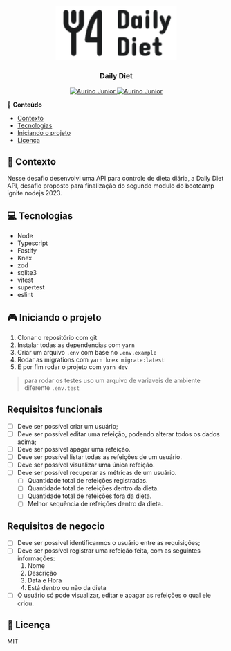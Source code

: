 <div align="center">
    <img src="/gh-assests/logo-readme.svg" alt="Um garfo e uma faca preto com o nome Daily Diet ao lado direito" width="280"/>
   <h3>Daily Diet</h3>
</div>

<p align="center">
   <a href="https://www.instagram.com/aurigod97/">
      <img alt="Aurino Junior" src="https://img.shields.io/badge/-aurigod97-0390fc?style=flat&logo=Instagram&logoColor=white&color=blue" />
   </a>
    <a href="https://www.linkedin.com/in/aurino-junior-7718a4158/">
      <img alt="Aurino Junior" src="https://img.shields.io/badge/-Aurino%20Junior-0390fc?style=flat&logo=Linkedin&logoColor=white&color=blue" />
   </a>
</p>

📍 **Conteúdo**

- [Contexto](#:blue_book:-contexto)
- [Tecnologias](#:computer:-tecnologias)
- [Iniciando o projeto](#:video_game:-iniciando-o-projeto)
- [Licença](#:page_with_curl:-licença)

## :blue_book: Contexto

Nesse desafio desenvolvi uma API para controle de dieta diária, a Daily Diet API, desafio proposto para finalização do segundo modulo do bootcamp ignite nodejs 2023.

## :computer: Tecnologias

- Node
- Typescript
- Fastify
- Knex
- zod
- sqlite3
- vitest
- supertest
- eslint

## :video_game: Iniciando o projeto

1. Clonar o repositório com git
2. Instalar todas as dependencias com `yarn`
3. Criar um arquivo `.env` com base no `.env.example`
4. Rodar as migrations com `yarn knex migrate:latest`
5. E por fim rodar o projeto com `yarn dev`

> para rodar os testes uso um arquivo de variaveis de ambiente diferente `.env.test`

## Requisitos funcionais

- [ ] Deve ser possível criar um usuário;
- [ ] Deve ser possível editar uma refeição, podendo alterar todos os dados acima;
- [ ] Deve ser possível apagar uma refeição.
- [ ] Deve ser possível listar todas as refeições de um usuário.
- [ ] Deve ser possível visualizar uma única refeição.
- [ ] Deve ser possível recuperar as métricas de um usuário.
  - [ ] Quantidade total de refeições registradas.
  - [ ] Quantidade total de refeições dentro da dieta.
  - [ ] Quantidade total de refeições fora da dieta.
  - [ ] Melhor sequência de refeições dentro da dieta.

## Requisitos de negocio

- [ ] Deve ser possivel identificarmos o usuário entre as requisições;
- [ ] Deve ser possível registrar uma refeição feita, com as seguintes informações:
  1. Nome
  2. Descrição
  3. Data e Hora
  4. Está dentro ou não da dieta
- [ ] O usuário só pode visualizar, editar e apagar as refeições o qual ele criou.

## :page_with_curl: Licença

MIT
